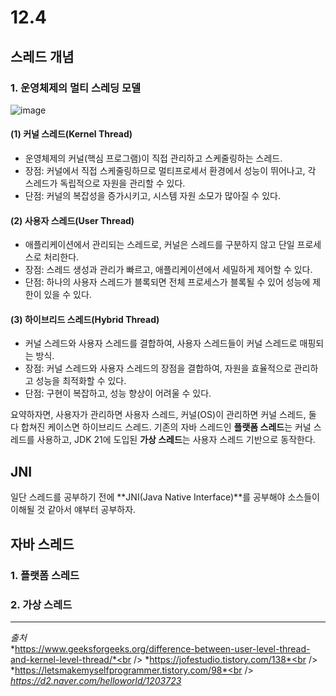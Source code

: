 # 12.4
## 스레드 개념

### 1. 운영체제의 멀티 스레딩 모델

![image](https://github.com/user-attachments/assets/2c23e71f-5cf2-4548-9e70-45de0e59696c)

#### (1) 커널 스레드(Kernel Thread)
   - 운영체제의 커널(핵심 프로그램)이 직접 관리하고 스케줄링하는 스레드.
   - 장점: 커널에서 직접 스케줄링하므로 멀티프로세서 환경에서 성능이 뛰어나고, 각 스레드가 독립적으로 자원을 관리할 수 있다.
   - 단점: 커널의 복잡성을 증가시키고, 시스템 자원 소모가 많아질 수 있다.

#### (2) 사용자 스레드(User Thread)
   - 애플리케이션에서 관리되는 스레드로, 커널은 스레드를 구분하지 않고 단일 프로세스로 처리한다.
   - 장점: 스레드 생성과 관리가 빠르고, 애플리케이션에서 세밀하게 제어할 수 있다.
   - 단점: 하나의 사용자 스레드가 블록되면 전체 프로세스가 블록될 수 있어 성능에 제한이 있을 수 있다.

#### (3) 하이브리드 스레드(Hybrid Thread)
   - 커널 스레드와 사용자 스레드를 결합하여, 사용자 스레드들이 커널 스레드로 매핑되는 방식.
   - 장점: 커널 스레드와 사용자 스레드의 장점을 결합하여, 자원을 효율적으로 관리하고 성능을 최적화할 수 있다.
   - 단점: 구현이 복잡하고, 성능 향상이 어려울 수 있다.

요약하자면, 사용자가 관리하면 사용자 스레드, 커널(OS)이 관리하면 커널 스레드, 둘 다 합쳐진 케이스면 하이브리드 스레드.
기존의 자바 스레드인 **플랫폼 스레드**는 커널 스레드를 사용하고, JDK 21에 도입된 **가상 스레드**는 사용자 스레드 기반으로 동작한다.

## JNI

일단 스레드를 공부하기 전에 **JNI(Java Native Interface)**를 공부해야 소스들이 이해될 것 같아서 얘부터 공부하자.

## 자바 스레드

### 1. 플랫폼 스레드

### 2. 가상 스레드


---

*출처*<br />
*https://www.geeksforgeeks.org/difference-between-user-level-thread-and-kernel-level-thread/*<br />
*https://jofestudio.tistory.com/138*<br />
*https://letsmakemyselfprogrammer.tistory.com/98*<br />
*https://d2.naver.com/helloworld/1203723*
